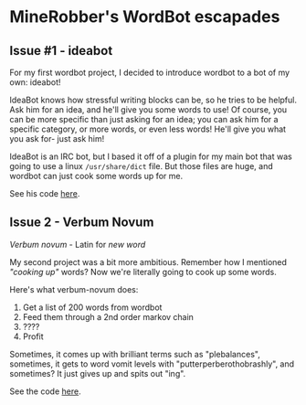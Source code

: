 # MineRobber's WordBot escapades

## Issue #1 - ideabot
For my first wordbot project, I decided to introduce wordbot to a bot of my own: ideabot!

IdeaBot knows how stressful writing blocks can be, so he tries to be helpful. Ask him for an idea, and he'll give you some words to use! Of course, you can be more specific than just asking for an idea; you can ask him for a specific category, or more words, or even less words! He'll give you what you ask for- just ask him!

IdeaBot is an IRC bot, but I based it off of a plugin for my main bot that was going to use a linux `/usr/share/dict` file. But those files are huge, and wordbot can just cook some words up for me.

See his code [here](https://github.com/MineRobber9000/ideabot).

## Issue 2 - Verbum Novum

*Verbum novum* - Latin for *new word*

My second project was a bit more ambitious. Remember how I mentioned *"cooking up"* words? Now we're literally going to cook up some words.

Here's what verbum-novum does:

1. Get a list of 200 words from wordbot
2. Feed them through a 2nd order markov chain
3. ????
4. Profit

Sometimes, it comes up with brilliant terms such as "plebalances", sometimes, it gets to word vomit levels with "putterperberothobrashly", and sometimes? It just gives up and spits out "ing".

See the code [here](https://github.com/MineRobber9000/verbum-novum).
